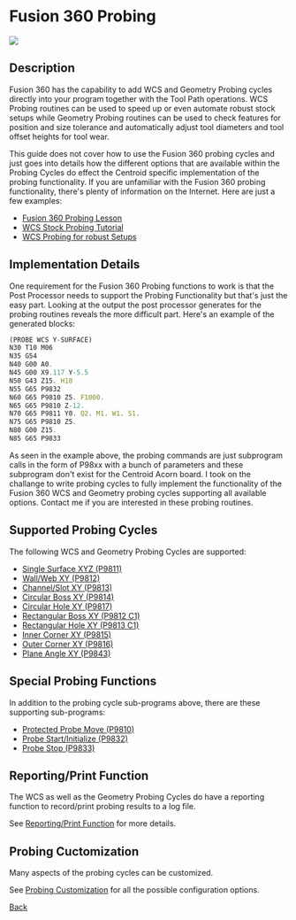 # Fusion 360 Probing

![](/images/fp001.PNG)

## Description
Fusion 360 has the capability to add WCS and Geometry Probing cycles directly into your program together with the Tool Path operations. 
WCS Probing routines can be used to speed up or even automate robust stock setups while Geometry Probing routines can be used to check features for position and size tolerance and automatically adjust tool diameters and tool offset heights for tool wear.

This guide does not cover how to use the Fusion 360 probing cycles and just goes into details how the different options that are available within the Probing Cycles do effect the Centroid specific implementation of the probing functionality.
If you are unfamiliar with the Fusion 360 probing functionality, there's plenty of information on the Internet. Here are just a few examples:

* [Fusion 360 Probing Lesson](https://youtu.be/CGCSAOqCFjM) 
* [WCS Stock Probing Tutorial](https://youtu.be/STJ_m2lTEZ8)
* [WCS Probing for robust Setups](https://youtu.be/vZnPwe3ZqwE)

## Implementation Details
One requirement for the Fusion 360 Probing functions to work is that the Post Processor needs to support the Probing Functionality but that's just the easy part. 
Looking at the output the post processor generates for the probing routines reveals the more difficult part.
Here's an example of the generated blocks:

```javascript
(PROBE WCS Y-SURFACE)
N30 T10 M06
N35 G54
N40 G00 A0.
N45 G00 X9.117 Y-5.5
N50 G43 Z15. H10
N55 G65 P9832
N60 G65 P9810 Z5. F1000.
N65 G65 P9810 Z-12.
N70 G65 P9811 Y0. Q2. M1. W1. S1.
N75 G65 P9810 Z5.
N80 G00 Z15.
N85 G65 P9833
```

As seen in the example above, the probing commands are just subprogram calls in the form of P98xx with a bunch of parameters and these subprogram don't exist for the Centroid Acorn board.
I took on the challange to write probing cycles to fully implement the functionality of the Fusion 360 WCS and Geometry probing cycles supporting all available options.
Contact me if you are interested in these probing routines.
 
## Supported Probing Cycles
The following WCS and Geometry Probing Cycles are supported:

* [Single Surface XYZ (P9811)](ProbeSingleSurface.md)
* [Wall/Web XY (P9812)](ProbeWall.md)
* [Channel/Slot XY (P9813)](ProbeChannel.md)
* [Circular Boss XY (P9814)](ProbeCircularBoss.md)
* [Circular Hole XY (P9817)](ProbeCircularHole.md)
* [Rectangular Boss XY (P9812 C1)](ProbeRectangularBoss.md)
* [Rectangular Hole XY (P9813 C1)](ProbeRectangularHole.md)
* [Inner Corner XY (P9815)](ProbeInnerCorner.md)
* [Outer Corner XY (P9816)](ProbeOuterCorner.md)
* [Plane Angle XY (P9843)](ProbeAngle.md)

## Special Probing Functions
In addition to the probing cycle sub-programs above, there are these supporting sub-programs:

* [Protected Probe Move (P9810)](ProbeProtectedMove.md)
* [Probe Start/Initialize (P9832)](ProbeInitialize.md)
* [Probe Stop (P9833)](ProbeStop.md)

## Reporting/Print Function
The WCS as well as the Geometry Probing Cycles do have a reporting function to record/print probing results to a log file.

See [Reporting/Print Function](ProbeReporting.md) for more details.  

## Probing Cuctomization
Many aspects of the probing cycles can be customized.

See [Probing Customization](ProbeCustomization.md) for all the possible configuration options.


[Back](index.md)

